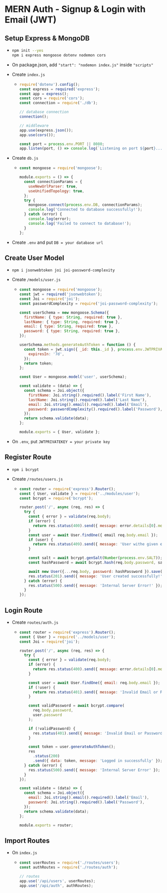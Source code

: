 # MERN Auth - Signup & Login with Email (JWT)

## Setup Express & MongoDB

- ```bash
  npm init --yes
  npm i express mongoose dotenv nodemon cors
  ```

- On package.json, add `"start": "nodemon index.js"` inside `"scripts"`

- Create `index.js`

  - ```js
    require('dotenv').config();
    const express = required('express');
    const app = express();
    const cors = require('cors');
    const connection = require('./db');

    // database connection
    connection();

    // middleware
    app.use(express.json());
    app.use(cors());

    const port = process.env.PORT || 8080;
    app.listen(port, () => console.log(`Listening on port ${port}...`));
    ```

- Create `db.js`

  - ```js
    const mongoose = require('mongoose');

    module.exports = () => {
      const connectionParams = {
        useNewUrlParser: true,
        useUnifiedTopology: true,
      };
      try {
        mongoose.connect(process.env.DB, connectionParams);
        console.log('Connected to database successfully!');
      } catch (error) {
        console.log(error);
        console.log('Failed to connect to database!');
      }
    };
    ```

- Create `.env` and put `DB = your database url`

## Create User Model

- `npm i jsonwebtoken joi joi-password-complexity`

- Create `/models/user.js`

  - ```js
    const mongoose = require('mongoose');
    const jwt = required('jsonwebtoken');
    const Joi = require('joi');
    const passwordComplexity = require('joi-password-complexity');

    const userSchema = new mongoose.Schema({
      firstName: { type: String, required: true },
      lastName: { type: String, required: true },
      email: { type: String, required: true },
      password: { type: String, required: true },
    });

    userSchema.methods.generateAuthToken = function () {
      const token = jwt.sign({ _id: this._id }, process.env.JWTPRIVATEKEY, {
        expiresIn: '7d',
      });
      return token;
    };

    const User = mongoose.model('user', userSchema);

    const validate = (data) => {
      const schema = Joi.object({
        firstName: Joi.string().required().label('First Name'),
        lastName: Joi.string().required().label('Last Name'),
        email: Joi.string().email().required().label('Email'),
        password: passwordComplexity().required().label('Password'),
      });
      return schema.validate(data);
    };

    module.exports = { User, validate };
    ```

- On `.env`, put `JWTPRIVATEKEY = your private key`

## Register Route

- `npm i bcrypt`

- Create `/routes/users.js`

  - ```js
    const router = require('express').Router();
    const { User, validate } = require('../modules/user');
    const bcrypt = require('bcrypt');

    router.post('/', async (req, res) => {
      try {
        const { error } = validate(req.body);
        if (error) {
          return res.status(400).send({ message: error.details[0].message});
        }
        const user = await User.findOne({ email req.body.email });
        if (user) {
          return res.status(409).send({ message: 'User withe given email already exist!' });
        }

        const salt = await bcrypt.genSalt(Number(process.env.SALT));
        const hashPassword = await bcrypt.hash(req.body.password, salt);

        await new User({...req.body, password: hashPassword }).save();
        res.status(201).send({ message: 'User created successfully!' });
      } catch (error) {
        res.status(500).send({ message: 'Internal Server Error!' });
      }
    });
    ```

## Login Route

- Create `routes/auth.js`

  - ```js
    const router = require('express').Router();
    const { User } = require('../models/user');
    const Joi = require('joi');

    router.post('/', async (req, res) => {
      try {
        const { error } = validate(req.body);
        if (error) {
          return res.status(400).send({ message: error.details[0].message });
        }

        const user = await User.findOne({ email: req.body.email });
        if (!user) {
          return res.status(401).send({ message: 'Invalid Email or Password' });
        }

        const validPassword = await bcrypt.compare(
          req.body.password,
          user.password
        );

        if (!validPassword) {
          res.status(401).send({ message: 'Invalid Email or Password' });
        }

        const token = user.generateAuthToken();
        res
          .status(200)
          .send({ data: token, message: 'Logged in successfully' });
      } catch (error) {
        res.status(500).send({ message: 'Internal Server Error' });
      }
    });

    const validate = (data) => {
      const schema = Joi.object({
        email: Joi.string().email().required().label('Email'),
        password: Joi.string().required().label('Password'),
      });
      return schema.validate(data);
    };

    module.exports = router;
    ```

## Import Routes

- On `index.js`

  - ```js
    const userRoutes = require('./routes/users');
    const authRoutes = require('./routes/auth');

    // routes
    app.use('/api/users', userRoutes);
    app.use('/api/auth', authRoutes);
    ```
